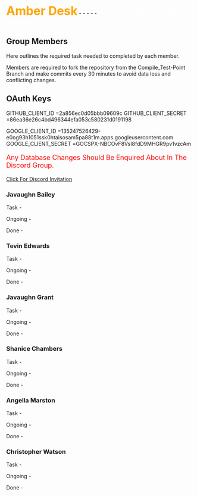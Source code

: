 <span style="color:orange; font-size:xx-large; font-weight:700">Amber Desk</span> - - - - -  <span style="color:white; font-size:large">Homework Management System</span>
## Group Members

Here outlines the required task needed to completed by each member.

Members are required to fork the repository from the Compile_Test-Point Branch and make commits every 30 minutes to avoid data loss and conflicting changes.

## OAuth Keys
GITHUB_CLIENT_ID =2a856ec0d05bbb09609c
GITHUB_CLIENT_SECRET =86ea36e26c4bd496344efa053c580231d0191198

GOOGLE_CLIENT_ID =135247526429-e0og93h1051ssk0htaisosam5pa88t1m.apps.googleusercontent.com
GOOGLE_CLIENT_SECRET =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

<p style="color: red; font-size: large">Any Database Changes Should Be Enquired About In The Discord Group.</p>
<a href="https://discord.gg/jyrQdD56">Click For Discord Invitation</a>

### Javaughn Bailey
Task -

Ongoing - 

Done - 

### Tevin Edwards

Task -

Ongoing -

Done -

### Javaughn Grant

Task -

Ongoing -

Done -

### Shanice Chambers

Task -

Ongoing -

Done -

### Angella Marston

Task -

Ongoing -

Done -

### Christopher Watson

Task -

Ongoing -

Done - 
